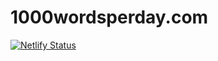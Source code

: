 # 1000wordsperday.com

[![Netlify Status](https://api.netlify.com/api/v1/badges/8038a883-3ea8-437f-89d4-daf39fcafd19/deploy-status)](https://app.netlify.com/sites/1000wordsperday/deploys)
